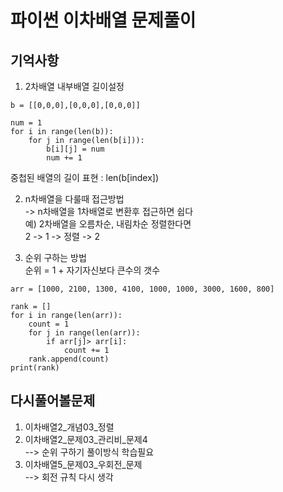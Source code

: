 # 파이썬 이차배열 문제풀이
## 기억사항
1. 2차배열 내부배열 길이설정 
<pre><code>b = [[0,0,0],[0,0,0],[0,0,0]]

num = 1
for i in range(len(b)):
    for j in range(len(b[i])):
        b[i][j] = num
        num += 1
</code></pre>
  
중첩된 배열의 길이 표현 : len(b[index])  

2. n차배열을 다룰때 접근방법  
-> n차배열을 1차배열로 변환후 접근하면 쉽다  
예) 2차배열을 오름차순, 내림차순 정렬한다면  
2 -> 1 -> 정렬 -> 2

3. 순위 구하는 방법  
순위 = 1 + 자기자신보다 큰수의 갯수  
<pre><code>arr = [1000, 2100, 1300, 4100, 1000, 1000, 3000, 1600, 800]  

rank = []
for i in range(len(arr)):
    count = 1
    for j in range(len(arr)):
        if arr[j]> arr[i]:
            count += 1
    rank.append(count)
print(rank)
</code></pre>


## 다시풀어볼문제
1. 이차배열2_개념03_정렬
2. 이차배열2_문제03_관리비_문제4  
--> 순위 구하기 풀이방식 학습필요  
3. 이차배열5_문제03_우회전_문제  
--> 회전 규칙 다시 생각